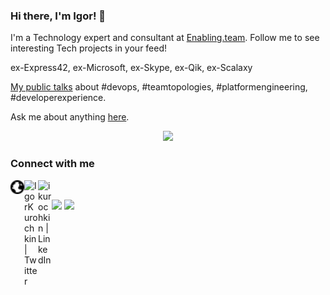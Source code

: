 ### Hi there, I'm Igor! 👋

I'm a Technology expert and consultant at [Enabling.team][website]. Follow me to see interesting Tech projects in your feed!

ex-Express42, ex-Microsoft, ex-Skype, ex-Qik, ex-Scalaxy

[My public talks](https://github.com/ikurochkin/public-talks/blob/main/README.md) about #devops, #teamtopologies, #platformengineering, #developerexperience.

Ask me about anything [here](https://github.com/ikurochkin/ikurochkin/issues).

<p align="center">
  <img width="48%" src="https://github-readme-stats.vercel.app/api?username=ikurochkin&count_private=true&show_icons=true" />
</p>

### Connect with me

[<img align="left" alt="enabling.team" width="22" src="https://raw.githubusercontent.com/iconic/open-iconic/master/svg/globe.svg" />][website]
[<img align="left" alt="IgorKurochkin | Twitter" width="22" src="https://cdn.jsdelivr.net/npm/simple-icons@v3/icons/twitter.svg" />][twitter]
[<img align="left" alt="ikurochkin | LinkedIn" width="22" src="https://cdn.jsdelivr.net/npm/simple-icons@v3/icons/linkedin.svg" />][linkedin]<br />

![](https://komarev.com/ghpvc/?username=ikurochkin)
![](https://hit.yhype.me/github/profile?user_id=330798)

[website]: https://enabling.team
[twitter]: https://twitter.com/IgorKurochkin
[linkedin]: https://linkedin.com/in/ikurochkin
